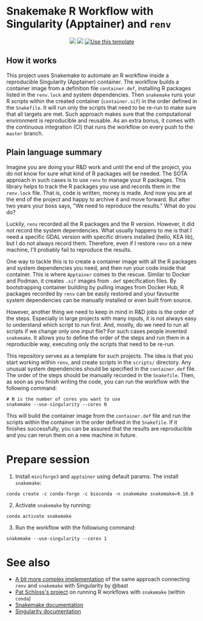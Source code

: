 # Snakemake R Workflow with Singularity (Apptainer) and `renv`

<p align="center">
     <a href="https://github.com/atsyplenkov/snakemake_apptainer_renv/.github/workflows/ci.yml"><img src="https://img.shields.io/github/actions/workflow/status/atsyplenkov/snakemake_apptainer_renv/ci.yml?style=flat&labelColor=1C2C2E&color=039475&logo=GitHub%20Actions&logoColor=white&label=CI"></a>
     <a href="https://opensource.org/licenses/MIT"><img src="https://img.shields.io/badge/License-MIT-yellow.svg?style=flat&labelColor=1C2C2E&color=039475&logo=MIT&logoColor=white&label=Licence"></a>
     <a href="https://github.com/atsyplenkov/snakemake_apptainer_renv/generate">
         <img src="https://img.shields.io/badge/-Use%20this%20template-039475?style=flat&logo=github&logoColor=white&labelColor=1C2C2E" alt="Use this template">
     </a>
</p>

## How it works
This project uses Snakemake to automate an R workflow inside a reproducible Singularity (Apptainer) container. The workflow builds a container image from a definition file `container.def`, installing R packages listed in the `renv.lock` and system dependencies. Then `snakemake` runs your R scripts within the created container (`container.sif`) in the order defined in the `Snakefile`. It will run only the scripts that need to be re-run to make sure that all targets are met. Such approach makes sure that the computational environment is reproducible and reusable. As an extra bonus, it comes with the continuous integration (CI) that runs the workflow on every push to the `master` branch.

## Plain language summary
Imagine you are doing your R&D work and until the end of the project, you do not know for sure what kind of R packages will be needed. The SOTA approach in such cases is to use `renv` to manage your R packages. This library helps to track the R packages you use and records them in the `renv.lock` file. That is, code is written, money is made. And now you are at the end of the project and happy to archive it and move forward. But after two years your boss says, "We need to reproduce the results." What do you do?

Luckily, `renv` recorded all the R packages and the R version. However, it did not record the system dependencies. What usually happens to me is that I need a specific GDAL version with specific drivers installed (hello, KEA lib), but I do not always record them. Therefore, even if I restore `renv` on a new machine, I'll probably fail to reproduce the results. 

One way to tackle this is to create a container image with all the R packages and system dependencies you need, and then run your code inside that container. This is where `Apptainer` comes to the rescue. Similar to Docker and Podman, it creates `.sif` images from `.def` specification files. By bootstrapping container building by pulling images from Docker Hub, R packages recorded by `renv` can be easily restored and your favourite system dependencies can be manually installed or even built from source.

However, another thing we need to keep in mind in R&D jobs is the order of the steps. Especially in large projects with many inputs, it is not always easy to understand which script to run first. And, mostly, do we need to run all scripts if we change only one input file? For such cases people invented `snakemake`. It allows you to define the order of the steps and run them in a reproducible way, executing only the scripts that need to be re-run.

This repository serves as a template for such projects. The idea is that you start working within `renv`, and create scripts in the `scripts/` directory. Any unusual system dependencies should be specified in the `container.def` file. The order of the steps should be manually recorded in the `Snakefile`. Then, as soon as you finish writing the code, you can run the workflow with the following command:

```shell
# N is the number of cores you want to use
snakemake --use-singularity --cores N
```

This will build the container image from the `container.def` file and run the scripts within the container in the order defined in the `Snakefile`. If it finishes successfully, you can be assured that the results are reproducible and you can rerun them on a new machine in future.


# Prepare session
1. Install `miniforge3` and `apptainer` using default params. The install `snakemake`:
```shell
conda create -c conda-forge -c bioconda -n snakemake snakemake=9.10.0
```

2. Activate `snakemake` by running:
```shell
conda activate snakemake
```

3. Run the workflow with the followiung command:
```shell
snakemake --use-singularity --cores 1
```

# See also
- [A bit more complex implementation](https://github.com/bast/contain-R) of the same approach connecting `renv` and `snakemake` with Singularity by @bast
- [Pat Schloss's project](https://github.com/riffomonas/drought_index/tree/main) on running R workflows with `snakemake` (within `conda`)
- [Snakemake documentation](https://snakemake.readthedocs.io/en/stable/)
- [Singularity documentation](https://apptainer.org/docs/)